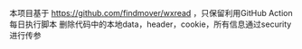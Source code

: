 本项目基于 https://github.com/findmover/wxread ，只保留利用GitHub Action每日执行脚本
删除代码中的本地data，header，cookie，所有信息通过security进行传参
